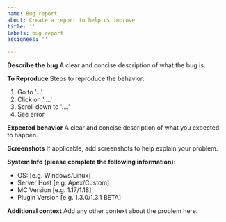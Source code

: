 ```yaml
---
name: Bug report
about: Create a report to help us improve
title: ''
labels: bug report
assignees: ''

---
```


**Describe the bug**
A clear and concise description of what the bug is.

**To Reproduce**
Steps to reproduce the behavior:
1. Go to '...'
2. Click on '....'
3. Scroll down to '....'
4. See error

**Expected behavior**
A clear and concise description of what you expected to happen.

**Screenshots**
If applicable, add screenshots to help explain your problem.

**System Info (please complete the following information):**
 - OS: [e.g. Windows/Linux]
 - Server Host [e.g. Apex/Custom]
 - MC Version [e.g. 1.17/1.18]
 - Plugin Version [e.g. 1.3.0/1.3.1 BETA]

**Additional context**
Add any other context about the problem here.

